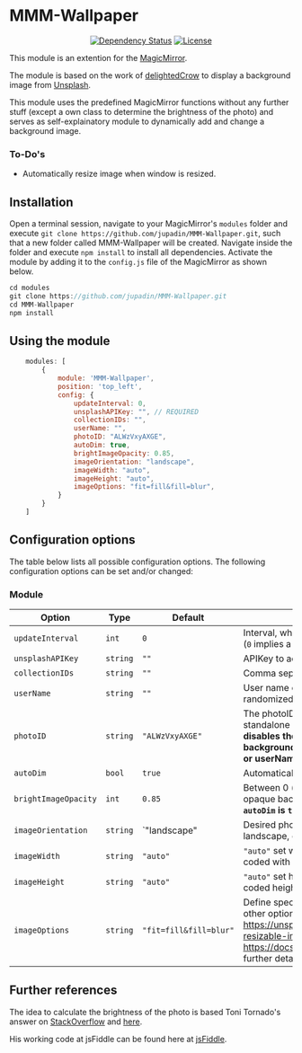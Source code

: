 # MMM-Wallpaper

<p style="text-align: center">
    <a href="https://david-dm.org/jupadin/MMM-Wallpaper"><img src="https://david-dm.org/jupadin/MMM-Wallpaper.svg" alt ="Dependency Status"></a>
    <a href="https://choosealicense.com/licenses/mit"><img src="https://img.shields.io/badge/license-MIT-blue.svg" alt="License"></a>
</p>

This module is an extention for the [MagicMirror](https://github.com/MichMich/MagicMirror).

The module is based on the work of [delightedCrow](https://github.com/delightedCrow/WallberryTheme) to display a background image from [Unsplash](https://unsplash.com).

This module uses the predefined MagicMirror functions without any further stuff (except a own class to determine the brightness of the photo) and serves as self-explainatory module to dynamically add and change a background image.

### To-Do's
- Automatically resize image when window is resized.

## Installation

Open a terminal session, navigate to your MagicMirror's `modules` folder and execute `git clone https://github.com/jupadin/MMM-Wallpaper.git`, such that a new folder called MMM-Wallpaper will be created.
Navigate inside the folder and execute `npm install` to install all dependencies.
Activate the module by adding it to the `config.js` file of the MagicMirror as shown below.

````javascript
cd modules
git clone https://github.com/jupadin/MMM-Wallpaper.git
cd MMM-Wallpaper
npm install
````

## Using the module
````javascript
    modules: [
        {
            module: 'MMM-Wallpaper',
            position: 'top_left',
            config: {
                updateInterval: 0,
                unsplashAPIKey: "", // REQUIRED
                collectionIDs: "",
                userName: "",
                photoID: "ALWzVxyAXGE", 
                autoDim: true, 
                brightImageOpacity: 0.85, 
                imageOrientation: "landscape",
                imageWidth: "auto",
                imageHeight: "auto",
                imageOptions: "fit=fill&fill=blur",
            }
        }
    ]
````

## Configuration options

The table below lists all possible configuration options.
The following configuration options can be set and/or changed:

### Module

| Option | Type | Default | Description |
| ---- | ---- | ---- | ---- |
| `updateInterval` | `int` | `0` | Interval, when a new background image is fetched (`0` implies a single fetch) |
| `unsplashAPIKey` | `string` | `""` | APIKey to access the Unsplash databse **REQUIRED** |
| `collectionIDs`| `string` | `""` | Comma separated list of Unsplash collection IDs |
| `userName`| `string` | `""` | User name of Unsplash user to further restrict the randomized photo selection. |
| `photoID` | `string` | `"ALWzVxyAXGE"` | The photoID can be found in the address bar in the standalone photo page. **Note: This option (if set) disables the background image randomized background change by given collectionIDs and / or userName)**|
| `autoDim` | `bool` | `true` | Automatically darken bright images |
| `brightImageOpacity` | `int` | `0.85` | Between 0 (black background) and 1 (visible opaque background), **Note: Only used when `autoDim` is `true`** |
| `imageOrientation` | `string` | `"landscape" | Desired photo orientation - can be portrait, landscape, or squarish |
| `imageWidth` | `string` | `"auto"` | `"auto"` set width to screen, or specify a hard-coded with in pixels |
| `imageHeight` | `string` | `"auto"` | `"auto"` set height to screen, or specify a hard-coded height in pixels |
| `imageOptions` | `string` | `"fit=fill&fill=blur"` | Define special options to fetch photo. Possible other options: `fit=scale` or `fit=crop`. See https://unsplash.com/documentation#dynamically-resizable-images and https://docs.imgix.com/apis/rendering/size/fit for further details. |

## Further references
The idea to calculate the brightness of the photo is based Toni Tornado's answer on [StackOverflow](https://stackoverflow.com/questions/13762864/image-dark-light-detection-client-sided-script) and [here](https://stackoverflow.com/a/13766539).

His working code at jsFiddle can be found here at [jsFiddle](http://jsfiddle.net/s7Wx2/328/).